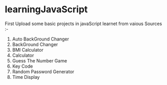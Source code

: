 # learningJavaScript

First Upload some basic projects in javaScript learnet from vaious Sources :-

1. Auto BackGround Changer
2. BackGround Changer
3. BMI Calculator
4. Calculator
5. Guess The Number Game
6. Key Code
7. Random Password Generator
8. Time Display